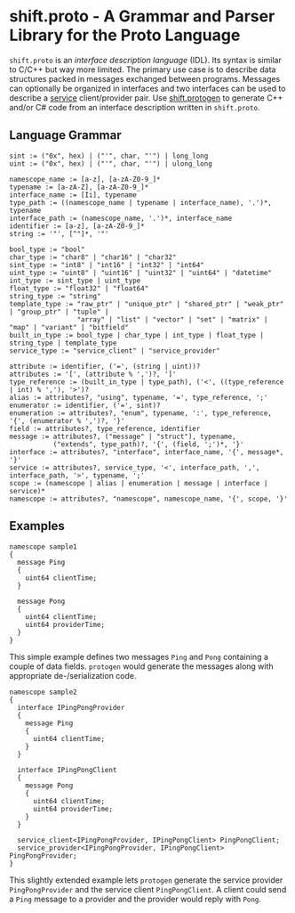 # shift.proto - A Grammar and Parser Library for the Proto Language

`shift.proto` is an *interface description language* (IDL). Its syntax is similar to C/C++ but way more limited. The primary use case is to describe data structures packed in messages exchanged between programs. Messages can optionally be organized in interfaces and two interfaces can be used to describe a [service](../../service/doc/service.md) client/provider pair. Use [shift.protogen](../../protogen/doc/protogen.md) to generate C++ and/or C# code from an interface description written in `shift.proto`.

## Language Grammar

```
sint := ("0x", hex) | ("'", char, "'") | long_long
uint := ("0x", hex) | ("'", char, "'") | ulong_long

namescope_name := [a-z], [a-zA-Z0-9_]*
typename := [a-zA-Z], [a-zA-Z0-9_]*
interface_name := [Ii], typename
type_path := ((namescope_name | typename | interface_name), '.')*, typename
interface_path := (namescope_name, '.')*, interface_name
identifier := [a-z], [a-zA-Z0-9_]*
string := '"', [^"]*, '"'

bool_type := "bool"
char_type := "char8" | "char16" | "char32"
sint_type := "int8" | "int16" | "int32" | "int64"
uint_type := "uint8" | "uint16" | "uint32" | "uint64" | "datetime"
int_type := sint_type | uint_type
float_type := "float32" | "float64"
string_type := "string"
template_type := "raw_ptr" | "unique_ptr" | "shared_ptr" | "weak_ptr" | "group_ptr" | "tuple" |
                 "array" | "list" | "vector" | "set" | "matrix" | "map" | "variant" | "bitfield"
built_in_type := bool_type | char_type | int_type | float_type | string_type | template_type
service_type := "service_client" | "service_provider"

attribute := identifier, ('=', (string | uint))?
attributes := '[', (attribute % ',')?, ']'
type_reference := (built_in_type | type_path), ('<', ((type_reference | int) % ','), '>')?
alias := attributes?, "using", typename, '=', type_reference, ';'
enumerator := identifier, ('=', sint)?
enumeration := attributes?, "enum", typename, ':', type_reference, '{', (enumerator % ',')?, '}'
field := attributes?, type_reference, identifier
message := attributes?, ("message" | "struct"), typename,
           ("extends", type_path)?, '{', (field, ';')*, '}'
interface := attributes?, "interface", interface_name, '{', message*, '}'
service := attributes?, service_type, '<', interface_path, ',', interface_path, '>', typename, ';'
scope := (namescope | alias | enumeration | message | interface | service)*
namescope := attributes?, "namescope", namescope_name, '{', scope, '}'
```

## Examples

```
namescope sample1
{
  message Ping
  {
    uint64 clientTime;
  }

  message Pong
  {
    uint64 clientTime;
    uint64 providerTime;
  }
}
```
This simple example defines two messages `Ping` and `Pong` containing a couple of data fields. `protogen` would generate the messages along with appropriate de-/serialization code.

```
namescope sample2
{
  interface IPingPongProvider
  {
    message Ping
    {
      uint64 clientTime;
    }
  }

  interface IPingPongClient
  {
    message Pong
    {
      uint64 clientTime;
      uint64 providerTime;
    }
  }

  service_client<IPingPongProvider, IPingPongClient> PingPongClient;
  service_provider<IPingPongProvider, IPingPongClient> PingPongProvider;
}
```
This slightly extended example lets `protogen` generate the service provider `PingPongProvider` and the service client `PingPongClient`. A client could send a `Ping` message to a provider and the provider would reply with `Pong`.